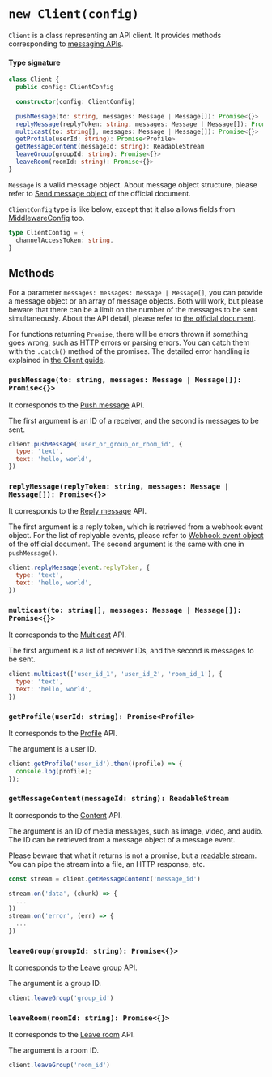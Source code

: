 # `new Client(config)`

`Client` is a class representing an API client. It provides methods
corresponding to [messaging APIs](https://devdocs.line.me/en/#messaging-api).

#### Type signature

``` typescript
class Client {
  public config: ClientConfig

  constructor(config: ClientConfig)

  pushMessage(to: string, messages: Message | Message[]): Promise<{}>
  replyMessage(replyToken: string, messages: Message | Message[]): Promise<{}>
  multicast(to: string[], messages: Message | Message[]): Promise<{}>
  getProfile(userId: string): Promise<Profile>
  getMessageContent(messageId: string): ReadableStream
  leaveGroup(groupId: string): Promise<{}>
  leaveRoom(roomId: string): Promise<{}>
}
```

`Message` is a valid message object. About message object structure, please
refer to [Send message object](https://devdocs.line.me/en/#send-message-object)
of the official document.

`ClientConfig` type is like below, except that it also allows fields
from [MiddlewareConfig](./middleware.md) too.

``` typescript
type ClientConfig = {
  channelAccessToken: string,
}
```

## Methods

For a parameter `messages: messages: Message | Message[]`, you can provide a
message object or an array of message objects. Both will work, but please beware
that there can be a limit on the number of the messages to be sent
simultaneously. About the API detail, please refer to [the official document](https://devdocs.line.me/en/#messaging-api).

For functions returning `Promise`, there will be errors thrown if something
goes wrong, such as HTTP errors or parsing errors. You can catch them with the
`.catch()` method of the promises. The detailed error handling is explained
in [the Client guide](../guide/client.md).

### `pushMessage(to: string, messages: Message | Message[]): Promise<{}>`

It corresponds to the [Push message](https://devdocs.line.me/en/#push-message) API.

The first argument is an ID of a receiver, and the second is messages to be sent.

``` js
client.pushMessage('user_or_group_or_room_id', {
  type: 'text',
  text: 'hello, world',
})
```

### `replyMessage(replyToken: string, messages: Message | Message[]): Promise<{}>`

It corresponds to the [Reply message](https://devdocs.line.me/en/#reply-message) API.

The first argument is a reply token, which is retrieved from a webhook event
object. For the list of replyable events, please refer to [Webhook event object](https://devdocs.line.me/en/#webhook-event-object)
of the official document. The second argument is the same with one in `pushMessage()`.

``` js
client.replyMessage(event.replyToken, {
  type: 'text',
  text: 'hello, world',
})
```

### `multicast(to: string[], messages: Message | Message[]): Promise<{}>`

It corresponds to the [Multicast](https://devdocs.line.me/en/#multicast) API.

The first argument is a list of receiver IDs, and the second is messages to be
sent.

``` js
client.multicast(['user_id_1', 'user_id_2', 'room_id_1'], {
  type: 'text',
  text: 'hello, world',
})
```

### `getProfile(userId: string): Promise<Profile>`

It corresponds to the [Profile](https://devdocs.line.me/en/#bot-api-get-profile) API.

The argument is a user ID.

``` js
client.getProfile('user_id').then((profile) => {
  console.log(profile);
});
```

### `getMessageContent(messageId: string): ReadableStream`

It corresponds to the [Content](https://devdocs.line.me/en/#content) API.

The argument is an ID of media messages, such as image, video, and audio. The ID
can be retrieved from a message object of a message event.

Please beware that what it returns is not a promise, but a [readable stream](https://nodejs.org/dist/latest/docs/api/stream.html#stream_readable_streams).
You can pipe the stream into a file, an HTTP response, etc.

``` js
const stream = client.getMessageContent('message_id')

stream.on('data', (chunk) => {
  ...
})
stream.on('error', (err) => {
  ...
})
```

### `leaveGroup(groupId: string): Promise<{}>`

It corresponds to the [Leave group](https://devdocs.line.me/en/#leave) API.

The argument is a group ID.

``` js
client.leaveGroup('group_id')
```

### `leaveRoom(roomId: string): Promise<{}>`

It corresponds to the [Leave room](https://devdocs.line.me/en/#leave) API.

The argument is a room ID.

``` js
client.leaveGroup('room_id')
```
